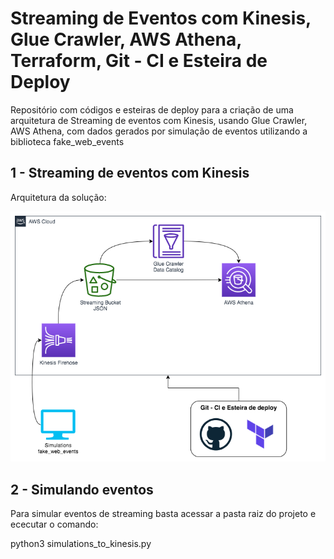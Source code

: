# Streaming de Eventos com Kinesis, Glue Crawler, AWS Athena, Terraform, Git - CI e Esteira de Deploy


Repositório com códigos e esteiras de deploy para a criação de uma arquitetura de Streaming de eventos com Kinesis, usando Glue Crawler, AWS Athena, com dados gerados por simulação de eventos utilizando a biblioteca fake_web_events 


## 1 - Streaming de eventos com Kinesis


Arquitetura da solução:

![delta](img/streaming-kinesis.png)


## 2 - Simulando eventos

Para simular eventos de streaming basta acessar a pasta raiz do projeto e ececutar o comando:

python3 simulations_to_kinesis.py